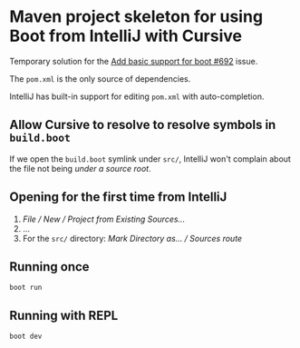 # Maven project skeleton for using Boot from IntelliJ with Cursive

Temporary solution for the
 [Add basic support for boot #692](https://github.com/cursive-ide/cursive/issues/692)
 issue.
 
The `pom.xml` is the only source of dependencies.

IntelliJ has built-in support for editing `pom.xml` with auto-completion.


## Allow Cursive to resolve to resolve symbols in `build.boot`
 
If we open the `build.boot` symlink under `src/`, IntelliJ won't complain about
the file not being *under a source root*.


## Opening for the first time from IntelliJ

1. *File / New / Project from Existing Sources...*
2. ...
3. For the `src/` directory: *Mark Directory as... / Sources route* 


## Running once

```
boot run
```

## Running with REPL

```
boot dev
```
